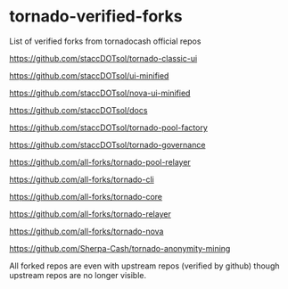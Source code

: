 # tornado-verified-forks
List of verified forks from tornadocash official repos

https://github.com/staccDOTsol/tornado-classic-ui

https://github.com/staccDOTsol/ui-minified

https://github.com/staccDOTsol/nova-ui-minified

https://github.com/staccDOTsol/docs

https://github.com/staccDOTsol/tornado-pool-factory

https://github.com/staccDOTsol/tornado-governance

https://github.com/all-forks/tornado-pool-relayer

https://github.com/all-forks/tornado-cli

https://github.com/all-forks/tornado-core

https://github.com/all-forks/tornado-relayer

https://github.com/all-forks/tornado-nova

https://github.com/Sherpa-Cash/tornado-anonymity-mining


All forked repos are even with upstream repos (verified by github) though upstream repos are no longer visible.
